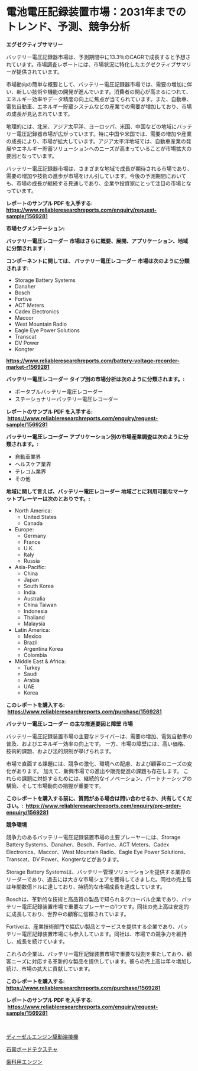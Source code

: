 <p><h1>電池電圧記録装置市場：2031年までのトレンド、予測、競争分析</h1></p><p><strong>エグゼクティブサマリー</strong></p>
<p><p>バッテリー電圧記録器市場は、予測期間中に13.3％のCAGRで成長すると予想されています。市場調査レポートには、市場状況に特化したエグゼクティブサマリーが提供されています。</p><p>市場動向の簡単な概要として、バッテリー電圧記録器市場では、需要の増加に伴い、新しい技術や機能の開発が進んでいます。消費者の関心が高まるにつれて、エネルギー効率やデータ精度の向上に焦点が当てられています。また、自動車、電気自動車、エネルギー貯蔵システムなどの産業での需要が増加しており、市場の成長が見込まれています。</p><p>地理的には、北米、アジア太平洋、ヨーロッパ、米国、中国などの地域にバッテリー電圧記録器市場が広がっています。特に中国や米国では、需要の増加や産業の成長により、市場が拡大しています。アジア太平洋地域では、自動車産業の発展やエネルギー貯蓄ソリューションへのニーズが高まっていることが市場拡大の要因となっています。</p><p>バッテリー電圧記録器市場は、さまざまな地域で成長が期待される市場であり、需要の増加や技術の進歩が市場をけん引しています。今後の予測期間においても、市場の成長が継続する見通しであり、企業や投資家にとって注目の市場となっています。</p></p>
<p><strong>レポートのサンプル PDF を入手する: <a href="https://www.reliableresearchreports.com/enquiry/request-sample/1569281">https://www.reliableresearchreports.com/enquiry/request-sample/1569281</a></strong></p>
<p><strong>市場セグメンテーション:</strong></p>
<p><strong> バッテリー電圧レコーダー 市場はさらに概要、展開、アプリケーション、地域に分類されます :</strong></p>
<p><strong>コンポーネントに関しては、 バッテリー電圧レコーダー 市場は次のように分類されます: &nbsp;</strong></p>
<p><ul><li>Storage Battery Systems</li><li>Danaher</li><li>Bosch</li><li>Fortive</li><li>ACT Meters</li><li>Cadex Electronics</li><li>Maccor</li><li>West Mountain Radio</li><li>Eagle Eye Power Solutions</li><li>Transcat</li><li>DV Power</li><li>Kongter</li></ul></p>
<p><strong><a href="https://www.reliableresearchreports.com/battery-voltage-recorder-market-r1569281">https://www.reliableresearchreports.com/battery-voltage-recorder-market-r1569281</a></strong></p>
<p><strong> バッテリー電圧レコーダー タイプ別の市場分析は次のように分類されます。:</strong></p>
<p><ul><li>ポータブルバッテリー電圧レコーダー</li><li>ステーショナリーバッテリー電圧レコーダー</li></ul></p>
<p><strong>レポートのサンプル PDF を入手する: &nbsp;<a href="https://www.reliableresearchreports.com/enquiry/request-sample/1569281">https://www.reliableresearchreports.com/enquiry/request-sample/1569281</a></strong></p>
<p><strong> バッテリー電圧レコーダー アプリケーション別の市場産業調査は次のように分類されます。:</strong></p>
<p><ul><li>自動車業界</li><li>ヘルスケア業界</li><li>テレコム業界</li><li>その他</li></ul></p>
<p><strong>地域に関して言えば、バッテリー電圧レコーダー 地域ごとに利用可能なマーケットプレーヤーは次のとおりです。:</strong></p>
<p><ul>
    <li>
        North America:
        <ul>
            <li>United States</li>
            <li>Canada</li>
        </ul>
    </li>
    <li>
        Europe:
        <ul>
            <li>Germany</li>
            <li>France</li>
            <li>U.K.</li>
            <li>Italy</li>
            <li>Russia</li>
        </ul>
    </li>
    <li>
        Asia-Pacific:
        <ul>
            <li>China</li>
            <li>Japan</li>
            <li>South Korea</li>
            <li>India</li>
            <li>Australia</li>
            <li>China Taiwan</li>
            <li>Indonesia</li>
            <li>Thailand</li>
            <li>Malaysia</li>
        </ul>
    </li>
    <li>
        Latin America:
        <ul>
            <li>Mexico</li>
            <li>Brazil</li>
            <li>Argentina Korea</li>
            <li>Colombia</li>
        </ul>
    </li>
    <li>
        Middle East & Africa:
        <ul>
            <li>Turkey</li>
            <li>Saudi</li>
            <li>Arabia</li>
            <li>UAE</li>
            <li>Korea</li>
        </ul>
    </li>
    </ul></p>
<p><strong>このレポートを購入する: &nbsp;<a href="https://www.reliableresearchreports.com/purchase/1569281">https://www.reliableresearchreports.com/purchase/1569281</a></strong></p>
<p><strong>バッテリー電圧レコーダー の主な推進要因と障壁 市場</strong></p>
<p><p>バッテリー電圧記録装置市場の主要なドライバーは、需要の増加、電気自動車の普及、およびエネルギー効率の向上です。 一方、市場の障壁には、高い価格、技術的課題、および法的規制が挙げられます。</p><p>市場で直面する課題には、競争の激化、環境への配慮、および顧客のニーズの変化があります。 加えて、新興市場での進出や販売促進の課題も存在します。 これらの課題に対処するためには、継続的なイノベーション、パートナーシップの構築、そして市場動向の把握が重要です。</p></p>
<p><strong>このレポートを購入する前に、質問がある場合は問い合わせるか、共有してください。:&nbsp; <a href="https://www.reliableresearchreports.com/enquiry/pre-order-enquiry/1569281">https://www.reliableresearchreports.com/enquiry/pre-order-enquiry/1569281</a></strong></p>
<p><strong>競争環境</strong></p>
<p><p>競争力のあるバッテリー電圧記録装置市場の主要プレーヤーには、Storage Battery Systems、Danaher、Bosch、Fortive、ACT Meters、Cadex Electronics、Maccor、West Mountain Radio、Eagle Eye Power Solutions、Transcat、DV Power、Kongterなどがあります。</p><p>Storage Battery Systemsは、バッテリー管理ソリューションを提供する業界のリーダーであり、過去には大きな市場シェアを獲得してきました。同社の売上高は年間数億ドルに達しており、持続的な市場成長を達成しています。</p><p>Boschは、革新的な技術と高品質の製品で知られるグローバル企業であり、バッテリー電圧記録装置市場で重要なプレーヤーの1つです。同社の売上高は安定的に成長しており、世界中の顧客に信頼されています。</p><p>Fortiveは、産業技術部門で幅広い製品とサービスを提供する企業であり、バッテリー電圧記録装置市場にも参入しています。同社は、市場での競争力を維持し、成長を続けています。</p><p>これらの企業は、バッテリー電圧記録装置市場で重要な役割を果たしており、顧客ニーズに対応する革新的な製品を提供しています。彼らの売上高は年々増加し続け、市場の拡大に貢献しています。</p></p>
<p><strong>このレポートを購入する: &nbsp; <a href="https://www.reliableresearchreports.com/purchase/1569281">https://www.reliableresearchreports.com/purchase/1569281</a></strong></p>
<p><strong>レポートのサンプル PDF を入手する: &nbsp;<a href="https://www.reliableresearchreports.com/enquiry/request-sample/1569281">https://www.reliableresearchreports.com/enquiry/request-sample/1569281</a></strong><strong></strong></p>
<p>&nbsp;</p>
<p><p><a href="https://medium.com/@brayanborer2023/%E3%83%87%E3%82%A3%E3%83%BC%E3%82%BC%E3%83%AB%E3%82%A8%E3%83%B3%E3%82%B8%E3%83%B3%E9%A7%86%E5%8B%95%E6%BA%B6%E6%8E%A5%E6%A9%9F%E3%81%AE%E5%B8%82%E5%A0%B4%E8%A6%8F%E6%A8%A1-cagr-%E3%83%88%E3%83%AC%E3%83%B3%E3%83%89-2024-2030-fa32a225c6ec">ディーゼルエンジン駆動溶接機</a></p><p><a href="https://medium.com/@oswaldoavarro768546/%E7%9F%B3%E8%86%8F%E3%83%9C%E3%83%BC%E3%83%89%E3%81%AE%E3%83%86%E3%82%AF%E3%82%B9%E3%83%81%E3%83%A3%E5%B8%82%E5%A0%B4%E5%88%86%E6%9E%90-%E3%81%9D%E3%81%AEcagr-%E5%B8%82%E5%A0%B4%E3%82%BB%E3%82%B0%E3%83%A1%E3%83%B3%E3%83%86%E3%83%BC%E3%82%B7%E3%83%A7%E3%83%B3-%E3%81%8A%E3%82%88%E3%81%B3%E4%B8%96%E7%95%8C%E7%9A%84%E3%81%AA%E6%A5%AD%E7%95%8C%E6%A6%82%E8%A6%81-8abafe9c0c93">石膏ボードテクスチャ</a></p><p><a href="https://medium.com/@jackpeters644/%E3%83%87%E3%83%B3%E3%82%BF%E3%83%AB%E3%82%A8%E3%83%B3%E3%82%B8%E3%83%B3%E5%B8%82%E5%A0%B4%E5%88%86%E6%9E%90%E3%81%A8%E3%82%B5%E3%82%A4%E3%82%BA%E4%BA%88%E6%B8%AC%E3%81%AF-2024%E5%B9%B4%E3%81%8B%E3%82%892031%E5%B9%B4%E3%81%BE%E3%81%A7%E3%81%AE%E6%9C%9F%E9%96%93%E3%81%AB%E4%BA%88%E6%B8%AC%E3%81%95%E3%82%8C%E3%81%A6%E3%81%84%E3%81%BE%E3%81%99-c999894a4693">歯科用エンジン</a></p></p>